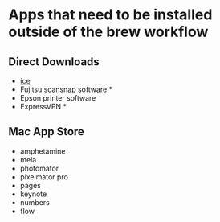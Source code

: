 # Apps that need to be installed outside of the brew workflow

## Direct Downloads
- [ice](https://icemenubar.app/)
- Fujitsu scansnap software *
- Epson printer software
- ExpressVPN *

## Mac App Store
- amphetamine
- mela
- photomator
- pixelmator pro
- pages
- keynote
- numbers
- flow
